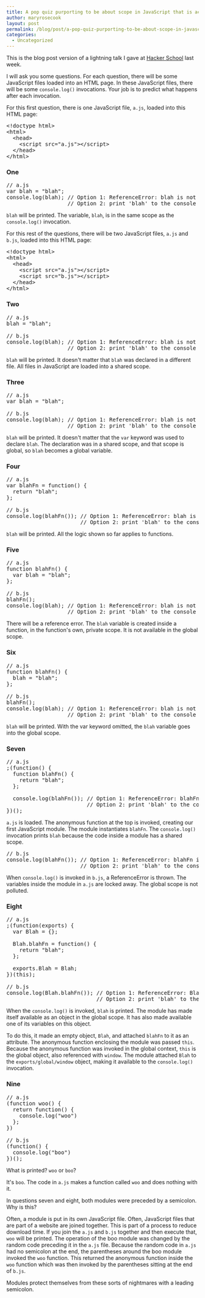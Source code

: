 ```yaml
---
title: A pop quiz purporting to be about scope in JavaScript that is actually a polemic about why modules are a good idea
author: maryrosecook
layout: post
permalink: /blog/post/a-pop-quiz-purporting-to-be-about-scope-in-javascript-that-is-actually-a-polemic-about-why-modules-are-a-good-idea
categories:
  - Uncategorized
---
```

This is the blog post version of a lightning talk I gave at [Hacker School][1] last week.

I will ask you some questions. For each question, there will be some JavaScript files loaded into an HTML page. In these JavaScript files, there will be some `console.log()` invocations. Your job is to predict what happens after each invocation.

For this first question, there is one JavaScript file, `a.js`, loaded into this HTML page:

<pre class="prettyprint">&lt;!doctype html&gt;
&lt;html&gt;
  &lt;head&gt;
    &lt;script src="a.js"&gt;&lt;/script&gt;
  &lt;/head&gt;
&lt;/html&gt;
</pre>

### One

<pre class="prettyprint">// a.js
var blah = "blah";
console.log(blah); // Option 1: ReferenceError: blah is not defined
                   // Option 2: print 'blah' to the console
</pre>

`blah` will be printed. The variable, `blah`, is in the same scope as the `console.log()` invocation.

For this rest of the questions, there will be two JavaScript files, `a.js` and `b.js`, loaded into this HTML page:

<pre class="prettyprint">&lt;!doctype html&gt;
&lt;html&gt;
  &lt;head&gt;
    &lt;script src="a.js"&gt;&lt;/script&gt;
    &lt;script src="b.js"&gt;&lt;/script&gt;
  &lt;/head&gt;
&lt;/html&gt;
</pre>

### Two

<pre class="prettyprint">// a.js
blah = "blah";

// b.js
console.log(blah); // Option 1: ReferenceError: blah is not defined
                   // Option 2: print 'blah' to the console
</pre>

`blah` will be printed. It doesn't matter that `blah` was declared in a different file. All files in JavaScript are loaded into a shared scope.

### Three

<pre class="prettyprint">// a.js
var blah = "blah";

// b.js
console.log(blah); // Option 1: ReferenceError: blah is not defined
                   // Option 2: print 'blah' to the console
</pre>

`blah` will be printed. It doesn't matter that the `var` keyword was used to declare `blah`. The declaration was in a shared scope, and that scope is global, so `blah` becomes a global variable.

### Four

<pre class="prettyprint">// a.js
var blahFn = function() {
  return "blah";
};

// b.js
console.log(blahFn()); // Option 1: ReferenceError: blah is not defined
                       // Option 2: print 'blah' to the console
</pre>

`blah` will be printed. All the logic shown so far applies to functions.

### Five

<pre class="prettyprint">// a.js
function blahFn() {
  var blah = "blah";
};

// b.js
blahFn();
console.log(blah); // Option 1: ReferenceError: blah is not defined
                   // Option 2: print 'blah' to the console
</pre>

There will be a reference error. The `blah` variable is created inside a function, in the function's own, private scope. It is not available in the global scope.

### Six

<pre class="prettyprint">// a.js
function blahFn() {
  blah = "blah";
};

// b.js
blahFn();
console.log(blah); // Option 1: ReferenceError: blah is not defined
                   // Option 2: print 'blah' to the console
</pre>

`blah` will be printed. With the var keyword omitted, the `blah` variable goes into the global scope.

### Seven

<pre class="prettyprint">// a.js
;(function() {
  function blahFn() {
    return "blah";
  };

  console.log(blahFn()); // Option 1: ReferenceError: blahFn is not defined
                         // Option 2: print 'blah' to the console
})();
</pre>

`a.js` is loaded. The anonymous function at the top is invoked, creating our first JavaScript module. The module instantiates `blahFn`. The `console.log()` invocation prints `blah` because the code inside a module has a shared scope.

<pre class="prettyprint">// b.js
console.log(blahFn()); // Option 1: ReferenceError: blahFn is not defined
                       // Option 2: print 'blah' to the console
</pre>

When `console.log()` is invoked in `b.js`, a ReferenceError is thrown. The variables inside the module in `a.js` are locked away. The global scope is not polluted.

### Eight

<pre class="prettyprint">// a.js
;(function(exports) {
  var Blah = {};

  Blah.blahFn = function() {
    return "blah";
  };

  exports.Blah = Blah;
})(this);

// b.js
console.log(Blah.blahFn()); // Option 1: ReferenceError: Blah is not defined
                            // Option 2: print 'blah' to the console
</pre>

When the `console.log()` is invoked, `blah` is printed. The module has made itself available as an object in the global scope. It has also made available one of its variables on this object.

To do this, it made an empty object, `Blah`, and attached `blahFn` to it as an attribute. The anonymous function enclosing the module was passed `this`. Because the anonymous function was invoked in the global context, `this` is the global object, also referenced with `window`. The module attached `Blah` to the `exports/global/window` object, making it available to the `console.log()` invocation.

### Nine

<pre class="prettyprint">// a.js
(function woo() {
  return function() {
    console.log("woo")
  };
})

// b.js
(function() {
  console.log("boo")
})();
</pre>

What is printed? `woo` or `boo`?

It's `boo`. The code in `a.js` makes a function called `woo` and does nothing with it.

In questions seven and eight, both modules were preceded by a semicolon. Why is this?

Often, a module is put in its own JavaScript file. Often, JavaScript files that are part of a website are joined together. This is part of a process to reduce download time. If you join the `a.js` and `b.js` together and then execute that, `woo` will be printed. The operation of the boo module was changed by the random code preceding it in the `a.js` file. Because the random code in `a.js` had no semicolon at the end, the parentheses around the boo module invoked the `woo` function. This returned the anonymous function inside the `woo` function which was then invoked by the parentheses sitting at the end of `b.js`.

Modules protect themselves from these sorts of nightmares with a leading semicolon.

 [1]: http://hackerschool.com